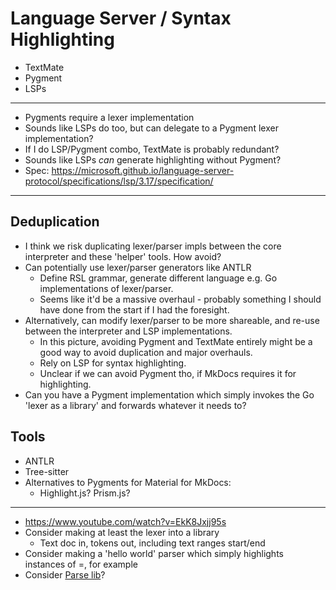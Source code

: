 # Language Server / Syntax Highlighting

- TextMate
- Pygment
- LSPs

---

- Pygments require a lexer implementation
- Sounds like LSPs do too, but can delegate to a Pygment lexer implementation?
- If I do LSP/Pygment combo, TextMate is probably redundant?
- Sounds like LSPs *can* generate highlighting without Pygment?
- Spec: https://microsoft.github.io/language-server-protocol/specifications/lsp/3.17/specification/

---

## Deduplication

- I think we risk duplicating lexer/parser impls between the core interpreter and these 'helper' tools. How avoid?
- Can potentially use lexer/parser generators like ANTLR
  - Define RSL grammar, generate different language e.g. Go implementations of lexer/parser.
  - Seems like it'd be a massive overhaul - probably something I should have done from the start if I had the foresight.
- Alternatively, can modify lexer/parser to be more shareable, and re-use between the interpreter and LSP implementations.
  - In this picture, avoiding Pygment and TextMate entirely might be a good way to avoid duplication and major overhauls.
  - Rely on LSP for syntax highlighting.
  - Unclear if we can avoid Pygment tho, if MkDocs requires it for highlighting.
- Can you have a Pygment implementation which simply invokes the Go 'lexer as a library' and forwards whatever it needs to?

## Tools

- ANTLR
- Tree-sitter
- Alternatives to Pygments for Material for MkDocs:
  - Highlight.js? Prism.js?

---

- https://www.youtube.com/watch?v=EkK8Jxjj95s
- Consider making at least the lexer into a library
  - Text doc in, tokens out, including text ranges start/end
- Consider making a 'hello world' parser which simply highlights instances of =, for example
- Consider [Parse lib](https://github.com/a-h/parse)?
